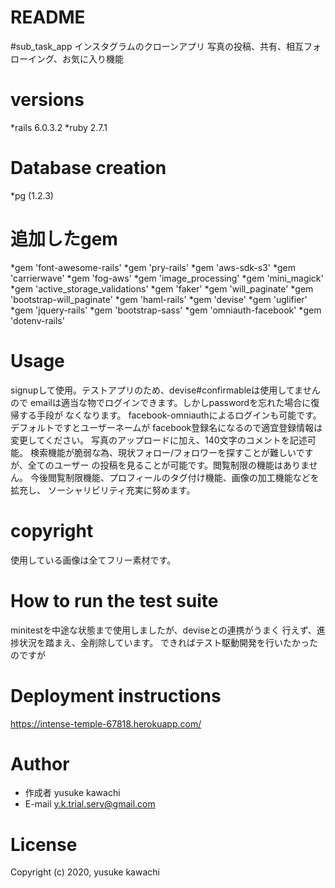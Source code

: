 # README
#sub_task_app
インスタグラムのクローンアプリ
写真の投稿、共有、相互フォローイング、お気に入り機能

# versions
  *rails 6.0.3.2
  *ruby  2.7.1

# Database creation
  *pg (1.2.3)

# 追加したgem
  *gem 'font-awesome-rails'
  *gem 'pry-rails'
  *gem 'aws-sdk-s3'
  *gem 'carrierwave'
  *gem 'fog-aws'
  *gem 'image_processing'
  *gem 'mini_magick'
  *gem 'active_storage_validations'
  *gem 'faker'
  *gem 'will_paginate'
  *gem 'bootstrap-will_paginate'
  *gem 'haml-rails'
  *gem 'devise'
  *gem 'uglifier'
  *gem 'jquery-rails'
  *gem 'bootstrap-sass'
  *gem 'omniauth-facebook'
  *gem 'dotenv-rails'

# Usage
  signupして使用。テストアプリのため、devise#confirmableは使用してませんので
  emailは適当な物でログインできます。しかしpasswordを忘れた場合に復帰する手段が
  なくなります。
  facebook-omniauthによるログインも可能です。デフォルトですとユーザーネームが
  facebook登録名になるので適宜登録情報は変更してください。
  写真のアップロードに加え、140文字のコメントを記述可能。
  検索機能が脆弱な為、現状フォロー/フォロワーを探すことが難しいですが、全てのユーザー
  の投稿を見ることが可能です。閲覧制限の機能はありません。
  今後閲覧制限機能、プロフィールのタグ付け機能、画像の加工機能などを拡充し、
  ソーシャリビリティ充実に努めます。

# copyright
  使用している画像は全てフリー素材です。

# How to run the test suite
  minitestを中途な状態まで使用しましたが、deviseとの連携がうまく
  行えず、進捗状況を踏まえ、全削除しています。
  できればテスト駆動開発を行いたかったのですが

# Deployment instructions
  https://intense-temple-67818.herokuapp.com/

# Author
* 作成者  yusuke kawachi
* E-mail y.k.trial.serv@gmail.com
 
# License
Copyright (c) 2020, yusuke kawachi
